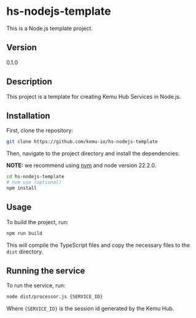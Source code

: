 # hs-nodejs-template

This is a Node.js template project.

## Version

0.1.0

## Description

This project is a template for creating Kemu Hub Services in Node.js.

## Installation

First, clone the repository:

```bash
git clone https://github.com/kemu-io/hs-nodejs-template
```

Then, navigate to the project directory and install the dependencies:

  **NOTE:** we recommend using [nvm](https://github.com/nvm-sh/nvm) and node version 22.2.0.

```bash
cd hs-nodejs-template
# nvm use (optional)
npm install
```

## Usage
To build the project, run:

```bash
npm run build
```

This will compile the TypeScript files and copy the necessary files to the `dist` directory.

## Running the service

To run the service, run:

```bash
node dist/processor.js {SERVICE_ID}
```

Where `{SERVICE_ID}` is the session id generated by the Kemu Hub.
